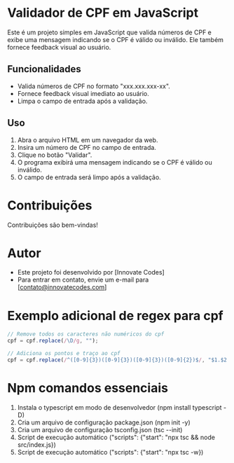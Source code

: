 # Validador de CPF em JavaScript

Este é um projeto simples em JavaScript que valida números de CPF e exibe uma mensagem indicando se o CPF é válido ou inválido. Ele também fornece feedback visual ao usuário.

## Funcionalidades

- Valida números de CPF no formato "xxx.xxx.xxx-xx".
- Fornece feedback visual imediato ao usuário.
- Limpa o campo de entrada após a validação.

## Uso

1. Abra o arquivo HTML em um navegador da web.
2. Insira um número de CPF no campo de entrada.
3. Clique no botão "Validar".
4. O programa exibirá uma mensagem indicando se o CPF é válido ou inválido.
5. O campo de entrada será limpo após a validação.

# Contribuições

Contribuições são bem-vindas!

# Autor

- Este projeto foi desenvolvido por [Innovate Codes]
- Para entrar em contato, envie um e-mail para [contato@innovatecodes.com]

# Exemplo adicional de regex para cpf

```javascript
// Remove todos os caracteres não numéricos do cpf
cpf = cpf.replace(/\D/g, "");

// Adiciona os pontos e traço ao cpf
cpf = cpf.replace(/^([0-9]{3})([0-9]{3})([0-9]{3})([0-9]{2})$/, "$1.$2.$3-$4");
```

# Npm comandos essenciais

1. Instala o typescript em modo de desenvolvedor (npm install typescript -D)
2. Cria um arquivo de configuração package.json (npm init -y)
3. Cria um arquivo de configuração tsconfig.json (tsc --init)
4. Script de execução automático ("scripts": {"start": "npx tsc && node src/index.js})
5. Script de execução automático ("scripts": {"start": "npx tsc -w})

